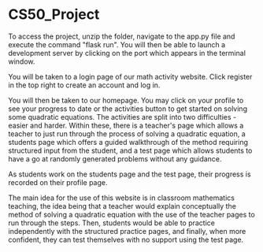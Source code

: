 # CS50_Project

To access the project, unzip the folder, navigate to the app.py file and execute the command "flask run". You will then be able to launch a development server by clicking on the port which appears in the terminal window.
 
You will be taken to a login page of our math activity website. Click register in the top right to create an account and log in.
 
You will then be taken to our homepage. You may click on your profile to see your progress to date or the activities button to get started on solving some quadratic equations. The activities are split into two difficulties - easier and harder. Within these, there is a teacher's page which allows a teacher to just run through the process of solving a quadratic equation, a students page which offers a guided walkthrough of the method requiring structured input from the student, and a test page which allows students to have a go at randomly generated problems without any guidance.
 
As students work on the students page and the test page, their progress is recorded on their profile page.
 
The main idea for the use of this website is in classroom mathematics teaching, the idea being that a teacher would explain conceptually the method of solving a quadratic equation with the use of the teacher pages to run through the steps. Then, students would be able to practice independently with the structured practice pages, and finally, when more confident, they can test themselves with no support using the test page.

